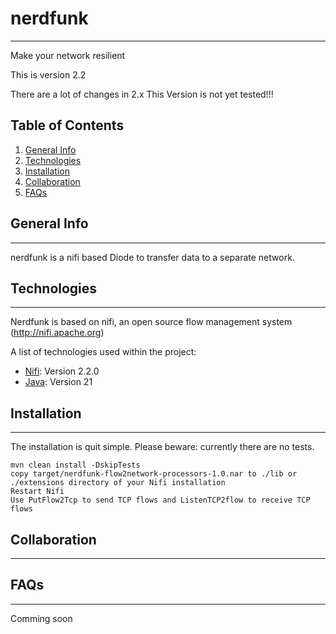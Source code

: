 # nerdfunk
 ***
 Make your network resilient
 
This is version 2.2

There are a lot of changes in 2.x This Version is not yet tested!!!

## Table of Contents
1. [General Info](#general-info)
2. [Technologies](#technologies)
3. [Installation](#installation)
4. [Collaboration](#collaboration)
5. [FAQs](#faqs)

## General Info
***
nerdfunk is a nifi based Diode to transfer data to a separate network.


## Technologies
***
Nerdfunk is based on nifi, an open source flow management system (http://nifi.apache.org)

A list of technologies used within the project:
* [Nifi](http://nifi.apache.org): Version 2.2.0
* [Java](https://adoptopenjdk.net): Version 21


## Installation
***
The installation is quit simple. Please beware: currently there are no tests.
```
mvn clean install -DskipTests
copy target/nerdfunk-flow2network-processors-1.0.nar to ./lib or ./extensions directory of your Nifi installation
Restart Nifi
Use PutFlow2Tcp to send TCP flows and ListenTCP2flow to receive TCP flows
```

## Collaboration
***

## FAQs
***
Comming soon

